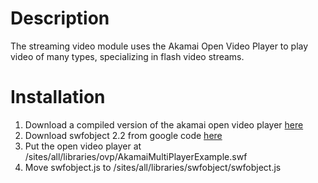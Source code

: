 Description
===========
The streaming video module uses the Akamai Open Video Player to play video of many types, specializing in flash video streams.

Installation
============
1. Download a compiled version of the akamai open video player [here](http://caryme.com/files/AkamaiMultiPlayerExample.swf "Right click and save as")
2. Download swfobject 2.2 from google code [here](http://code.google.com/p/swfobject/)
3. Put the open video player at /sites/all/libraries/ovp/AkamaiMultiPlayerExample.swf
4. Move swfobject.js to /sites/all/libraries/swfobject/swfobject.js
